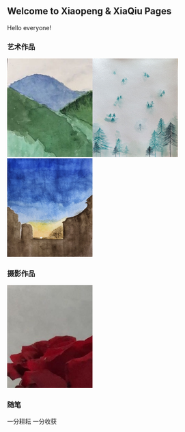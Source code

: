 ## Welcome to Xiaopeng & XiaQiu Pages

Hello everyone!


### 艺术作品

<img src="im_202003133.jpg" alt="drawing" width="200" height="230"/><img src="im_202003151.jpg" alt="drawing" width="200" height="230"/><img src="im_202003152.jpg" alt="drawing" width="200" height="230"/>

### 摄影作品

<img src="im_202003134.jpg" alt="drawing" width="200"/>

### 随笔

一分耕耘 一分收获
